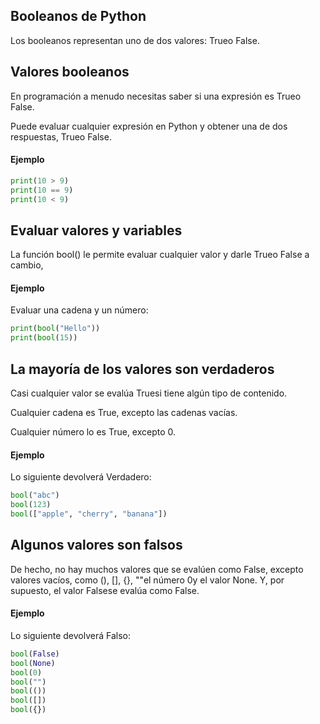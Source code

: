 ## Booleanos de Python
Los booleanos representan uno de dos valores: Trueo False.

## Valores booleanos
En programación a menudo necesitas saber si una expresión es Trueo False.

Puede evaluar cualquier expresión en Python y obtener una de dos respuestas, Trueo False.

#### Ejemplo
```python
print(10 > 9)
print(10 == 9)
print(10 < 9)
```

## Evaluar valores y variables
La función bool() le permite evaluar cualquier valor y darle Trueo False a cambio,

#### Ejemplo
Evaluar una cadena y un número:
```python
print(bool("Hello"))
print(bool(15))
```

## La mayoría de los valores son verdaderos
Casi cualquier valor se evalúa Truesi tiene algún tipo de contenido.

Cualquier cadena es True, excepto las cadenas vacías.

Cualquier número lo es True, excepto 0.

#### Ejemplo
Lo siguiente devolverá Verdadero:
```python
bool("abc")
bool(123)
bool(["apple", "cherry", "banana"])
```

## Algunos valores son falsos
De hecho, no hay muchos valores que se evalúen como False, excepto valores vacíos, como (), [], {}, ""el número 0y el valor None. Y, por supuesto, el valor Falsese evalúa como False.

#### Ejemplo
Lo siguiente devolverá Falso:
```python
bool(False)
bool(None)
bool(0)
bool("")
bool(())
bool([])
bool({})
```